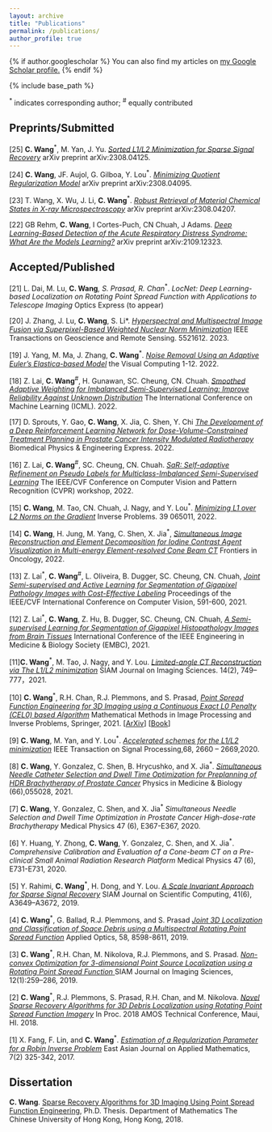 ```yaml
---
layout: archive
title: "Publications"
permalink: /publications/
author_profile: true
---
```


{% if author.googlescholar %}
  You can also find my articles on <u><a href="{{ author.googlescholar }}">my Google Scholar profile</a>.</u>
{% endif %}

{% include base_path %}

 <sup>*</sup> indicates corresponding author; <sup>#</sup> equally contributed 

## Preprints/Submitted

[25] **C. Wang**<sup>*</sup>, M. Yan, J. Yu. [_Sorted L1/L2 Minimization for Sparse Signal Recovery_](https://arxiv.org/pdf/2308.04125) arXiv preprint arXiv:2308.04125.


[24]	**C. Wang**, JF. Aujol, G. Gilboa, Y. Lou<sup>*</sup>. [_Minimizing Quotient Regularization Model_](https://arxiv.org/pdf/2308.04095) arXiv preprint arXiv:2308.04095.

[23]	T. Wang, X. Wu, J. Li, **C. Wang**<sup>*</sup>. [_Robust Retrieval of Material Chemical States in X-ray Microspectroscopy_](https://arxiv.org/pdf/2308.04207) arXiv preprint arXiv:2308.04207.


[22] GB Rehm, **C. Wang**, I Cortes-Puch, CN Chuah, J Adams. [_Deep Learning-Based Detection of the Acute Respiratory Distress Syndrome: What Are the Models Learning?_](https://arxiv.org/pdf/2109.12323) arXiv preprint arXiv:2109.12323.



## Accepted/Published

[21]	L. Dai, M. Lu, **C. Wang**<sup>*</sup>, S. Prasad, R. Chan*<sup>*</sup>. _LocNet: Deep Learning-based Localization on Rotating Point Spread Function with Applications to Telescope Imaging_ Optics Express (to appear)

[20]	J. Zhang, J. Lu, **C. Wang**, S. Li*. [_Hyperspectral and Multispectral Image Fusion via Superpixel-Based Weighted Nuclear Norm Minimization_](https://ieeexplore.ieee.org/abstract/document/10231145/) IEEE Transactions on Geoscience and Remote Sensing. 5521612. 2023. 

[19] 	J. Yang, M. Ma, J. Zhang, **C. Wang**<sup>*</sup>. [_Noise Removal Using an Adaptive Euler’s Elastica-based Model_](https://link.springer.com/article/10.1007/s00371-022-02674-0) the Visual Computing 1-12. 2022. 

[18] Z. Lai, **C. Wang**<sup>#</sup>, H. Gunawan, SC. Cheung, CN. Chuah. [_Smoothed Adaptive Weighting for Imbalanced Semi-Supervised Learning: Improve Reliability Against Unknown Distribution_](https://proceedings.mlr.press/v162/lai22b/lai22b.pdf) The International Conference on Machine Learning (ICML). 2022. 

[17] D. Sprouts, Y. Gao, **C. Wang**, X. Jia, C. Shen, Y. Chi [_The Development of a Deep Reinforcement Learning Network for Dose-Volume-Constrained Treatment Planning in Prostate Cancer Intensity Modulated Radiotherapy_](https://iopscience.iop.org/article/10.1088/2057-1976/ac6d82) Biomedical Physics & Engineering Express. 2022. 

[16] Z. Lai, **C. Wang**<sup>#</sup>, SC. Cheung, CN. Chuah. [_SaR: Self-adaptive Refinement on Pseudo Labels for Multiclass-Imbalanced Semi-Supervised Learning_](https://openaccess.thecvf.com/content/CVPR2022W/L3D-IVU/papers/Lai_SaR_Self-Adaptive_Refinement_on_Pseudo_Labels_for_Multiclass-Imbalanced_Semi-Supervised_Learning_CVPRW_2022_paper.pdf) The IEEE/CVF Conference on Computer Vision and Pattern Recognition (CVPR) workshop, 2022.

[15] **C. Wang**, M. Tao, CN. Chuah, J. Nagy, and Y. Lou<sup>*</sup>. [_Minimizing L1 over L2 Norms on the Gradient_](https://iopscience.iop.org/article/10.1088/1361-6420/ac64fb) Inverse Problems. 39 065011, 2022. 

[14] **C. Wang**, H. Jung, M. Yang, C. Shen, X. Jia<sup>*</sup>, [_Simultaneous Image Reconstruction and Element Decomposition for Iodine Contrast Agent Visualization in Multi-energy Element-resolved Cone Beam CT_](https://www.frontiersin.org/journals/oncology/articles/10.3389/fonc.2022.827136/full) Frontiers in Oncology, 2022. 

[13] Z. Lai<sup>*</sup>, **C. Wang**<sup>#</sup>, L. Oliveira, B. Dugger, SC. Cheung, CN. Chuah, [_Joint Semi-supervised and Active Learning for Segmentation of Gigapixel Pathology Images with Cost-Effective Labeling_](https://openaccess.thecvf.com/content/ICCV2021W/CDPath/html/Lai_Joint_Semi-Supervised_and_Active_Learning_for_Segmentation_of_Gigapixel_Pathology_ICCVW_2021_paper.html) Proceedings of the IEEE/CVF International Conference on Computer Vision, 591-600, 2021.

[12] Z. Lai<sup>*</sup>, **C. Wang**, Z. Hu, B. Dugger, SC. Cheung, CN. Chuah, [_A Semi-supervised Learning for Segmentation of Gigapixel Histopathology Images from Brain Tissues_](https://ieeexplore.ieee.org/abstract/document/9629715) International Conference of the IEEE Engineering in Medicine & Biology Society (EMBC), 2021. 

[11]**C. Wang**<sup>*</sup>, M. Tao, J. Nagy, and Y. Lou. [_Limited-angle CT Reconstruction via The L1/L2 minimization_](https://epubs.siam.org/doi/10.1137/20M1341490) SIAM Journal on Imaging Sciences. 14(2), 749–777，2021. 

[10] **C. Wang**<sup>*</sup>, R.H. Chan, R.J. Plemmons, and S. Prasad, [_Point Spread Function Engineering for 3D Imaging using a Continuous Exact L0 Penalty (CEL0) based Algorithm_](https://link.springer.com/book/10.1007/978-981-16-2701-9) Mathematical Methods in Image Processing and Inverse Problems, Springer, 2021. \[[ArXiv](https://arxiv.org/pdf/2006.02858.pdf)\] \[[Book](https://link.springer.com/book/10.1007/978-981-16-2701-9)\]

[9] **C. Wang**, M. Yan, and Y. Lou<sup>*</sup>. [_Accelerated schemes for the L1/L2 minimization_](https://ieeexplore.ieee.org/document/9057443) IEEE Transaction on Signal Processing,68, 2660 – 2669,2020.

[8] **C. Wang**, Y. Gonzalez, C. Shen, B. Hrycushko, and X. Jia<sup>*</sup>. [_Simultaneous Needle Catheter Selection and Dwell Time Optimization for Preplanning of HDR Brachytherapy of Prostate Cancer_](https://iopscience.iop.org/article/10.1088/1361-6560/abd00e/meta) Physics in Medicine & Biology (66),055028, 2021.

[7] **C. Wang**, Y. Gonzalez, C. Shen, and X. Jia<sup>*</sup> _Simultaneous Needle Selection and Dwell Time Optimization in Prostate Cancer High-dose-rate Brachytherapy_  Medical Physics 47 (6), E367-E367, 2020.

[6] Y. Huang, Y. Zhong, **C. Wang**, Y. Gonzalez, C. Shen, and X. Jia<sup>*</sup>. _Comprehensive Calibration and Evaluation of a Cone-beam CT on a Pre-clinical Small Animal Radiation Research Platform_ Medical Physics 47 (6), E731-E731, 2020.

[5] Y. Rahimi, **C. Wang**<sup>*</sup>, H. Dong, and Y. Lou. [_A Scale Invariant Approach for Sparse Signal Recovery_](https://epubs.siam.org/doi/abs/10.1137/18M123147X) SIAM Journal on Scientific Computing, 41(6), A3649–A3672, 2019. 

[4] **C. Wang**<sup>*</sup>, G. Ballad, R.J. Plemmons, and S. Prasad [_Joint 3D Localization and Classification of Space Debris using a Multispectral Rotating Point Spread Function_](https://opg.optica.org/ao/abstract.cfm?uri=ao-58-31-8598) Applied Optics, 58, 8598-8611, 2019. 

[3] **C. Wang**<sup>*</sup>, R.H. Chan, M. Nikolova, R.J. Plemmons, and S. Prasad. [_Non-convex Optimization for 3-dimensional Point Source Localization using a Rotating Point Spread Function_ ](https://epubs.siam.org/doi/abs/10.1137/18M1178566) SIAM Journal on Imaging Sciences, 12(1):259–286, 2019. 

[2] **C. Wang**<sup>*</sup>, R.J. Plemmons, S. Prasad, R.H. Chan, and M. Nikolova. [_Novel Sparse Recovery Algorithms for 3D Debris Localization using Rotating Point Spread Function Imagery_](https://amostech.com/TechnicalPapers/2018/Poster/Wang.pdf) In Proc. 2018 AMOS Technical Conference, Maui, HI. 2018. 

[1] X. Fang, F. Lin, and **C. Wang**<sup>*</sup>. [_Estimation of a Regularization Parameter for a Robin Inverse Problem_](https://www.cambridge.org/core/journals/east-asian-journal-on-applied-mathematics/article/abs/estimation-of-a-regularisation-parameter-for-a-robin-inverse-problem/A2B2B3CBFAE2A27AEC8D49AE4BA4F4BD) East Asian Journal on Applied Mathematics, 7(2) 325-342, 2017. 



## Dissertation 

**C. Wang**. [Sparse Recovery Algorithms for 3D Imaging Using Point Spread Function Engineering](https://repository.lib.cuhk.edu.hk/en/item/cuhk-2188140?solr_nav%5Bid%5D=596e039fd37cb72d8c95&solr_nav%5Bpage%5D=0&solr_nav%5Boffset%5D=0), Ph.D. Thesis. Department of Mathematics The Chinese University of Hong Kong, Hong Kong, 2018. 

&nbsp;

&nbsp;

&nbsp;
